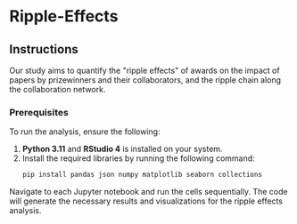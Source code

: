 # Ripple-Effects
## Instructions

Our study aims to quantify the "ripple effects" of awards on the impact of papers by prizewinners and their collaborators, and the ripple chain along the collaboration network.

### Prerequisites

To run the analysis, ensure the following:

1. **Python 3.11** and **RStudio 4** is installed on your system.
2. Install the required libraries by running the following command:
   ```bash
   pip install pandas json numpy matplotlib seaborn collections
   
Navigate to each Jupyter notebook and run the cells sequentially. The code will generate the necessary results and 
visualizations for the ripple effects analysis.
